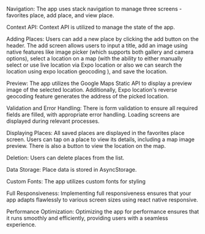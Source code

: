 Navigation:
The app uses stack navigation to manage three screens - favorites place, add place, and view place.

Context API:
Context API is utilized to manage the state of the app.

Adding Places:
Users can add a new place by clicking the add button on the header. The add screen allows users to input a title, add an image using native features like image picker (which supports both gallery and camera options), select a location on a map (with the ability to either manually select or use live location via Expo location or also we can search the location using expo location geocoding ), and save the location.

Preview:
The app utilizes the Google Maps Static API to display a preview image of the selected location. Additionally, Expo location's reverse geocoding feature generates the address of the picked location.

Validation and Error Handling:
There is form validation to ensure all required fields are filled, with appropriate error handling. Loading screens are displayed during relevant processes.

Displaying Places:
All saved places are displayed in the favorites place screen. Users can tap on a place to view its details, including a map image preview. There is also a button to view the location on the map.

Deletion:
Users can delete places from the list.

Data Storage:
Place data is stored in AsyncStorage.

Custom Fonts:
The app utilizes custom fonts for styling

Full Responsiveness:
Implementing full responsiveness ensures that your app adapts flawlessly to various screen sizes using react native responsive.

Performance Optimization:
Optimizing the app for performance ensures that it runs smoothly and efficiently, providing users with a seamless experience.
